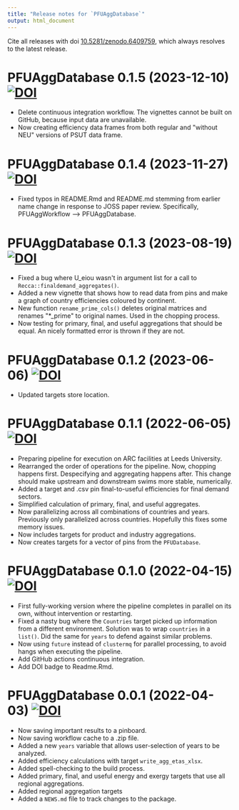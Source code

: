 ```yaml
---
title: "Release notes for `PFUAggDatabase`"
output: html_document
---
```


Cite all releases with doi [10.5281/zenodo.6409759](https://doi.org/10.5281/zenodo.6409759), 
which always resolves to the latest release.



# PFUAggDatabase 0.1.5 (2023-12-10) [![DOI](https://zenodo.org/badge/DOI/10.5281/zenodo.10345811.svg)](https://doi.org/10.5281/zenodo.10345811)

* Delete continuous integration workflow.
  The vignettes cannot be built on GitHub, 
  because input data are unavailable.
* Now creating efficiency data frames from both regular and "without NEU" 
  versions of PSUT data frame.


# PFUAggDatabase 0.1.4 (2023-11-27) [![DOI](https://zenodo.org/badge/DOI/10.5281/zenodo.10210406.svg)](https://doi.org/10.5281/zenodo.10210406)

* Fixed typos in README.Rmd and README.md stemming from earlier name change
  in response to JOSS paper review.
  Specifically, PFUAggWorkflow --> PFUAggDatabase.


# PFUAggDatabase 0.1.3 (2023-08-19) [![DOI](https://zenodo.org/badge/DOI/10.5281/zenodo.8265840.svg)](https://doi.org/10.5281/zenodo.8265840)

* Fixed a bug where U_eiou wasn't in argument list 
  for a call to `Recca::finaldemand_aggregates()`.
* Added a new vignette that shows how to 
  read data from pins and make a graph of 
  country efficiencies coloured by continent.
* New function `rename_prime_cols()` deletes original matrices and 
  renames "*_prime" to original names.
  Used in the chopping process.
* Now testing for primary, final, and useful
  aggregations that should be equal.
  An nicely formatted error is thrown if they are not.


# PFUAggDatabase 0.1.2 (2023-06-06) [![DOI](https://zenodo.org/badge/DOI/10.5281/zenodo.8011597.svg)](https://doi.org/10.5281/zenodo.8011597)

* Updated targets store location.


# PFUAggDatabase 0.1.1 (2022-06-05) [![DOI](https://zenodo.org/badge/DOI/10.5281/zenodo.8007869.svg)](https://doi.org/10.5281/zenodo.8007869)

* Preparing pipeline for execution on ARC facilities at Leeds University.
* Rearranged the order of operations for the pipeline.
  Now, chopping happens first.
  Despecifying and aggregating happens after.
  This change should make upstream and downstream swims
  more stable, numerically.
* Added a target and .csv pin final-to-useful efficiencies
  for final demand sectors.
* Simplified calculation of primary, final, and useful aggregates.
* Now parallelizing across all combinations of countries and years.
  Previously only parallelized across countries.
  Hopefully this fixes some memory issues.
* Now includes targets for product and industry aggregations.
* Now creates targets for a vector of pins from the `PFUDatabase`.


# PFUAggDatabase 0.1.0 (2022-04-15) [![DOI](https://zenodo.org/badge/DOI/10.5281/zenodo.6463858.svg)](https://doi.org/10.5281/zenodo.6463858)

* First fully-working version where the pipeline
  completes in parallel on its own,
  without intervention or restarting.
* Fixed a nasty bug where the `Countries` target picked up
  information from a different environment.
  Solution was to wrap `countries` in a `list()`.
  Did the same for `years` to defend against similar problems.
* Now using `future` instead of `clustermq` for parallel processing,
  to avoid hangs when executing the pipeline.
* Add GitHub actions continuous integration.
* Add DOI badge to Readme.Rmd.


# PFUAggDatabase 0.0.1 (2022-04-03) [![DOI](https://zenodo.org/badge/DOI/10.5281/zenodo.6409760.svg)](https://doi.org/10.5281/zenodo.6409760)

* Now saving important results to a pinboard.
* Now saving workflow cache to a .zip file.
* Added a new `years` variable that allows user-selection of years to be analyzed.
* Added efficiency calculations with target `write_agg_etas_xlsx`.
* Added spell-checking to the build process.
* Added primary, final, and useful energy and exergy targets
  that use all regional aggregations.
* Added regional aggregation targets
* Added a `NEWS.md` file to track changes to the package.
